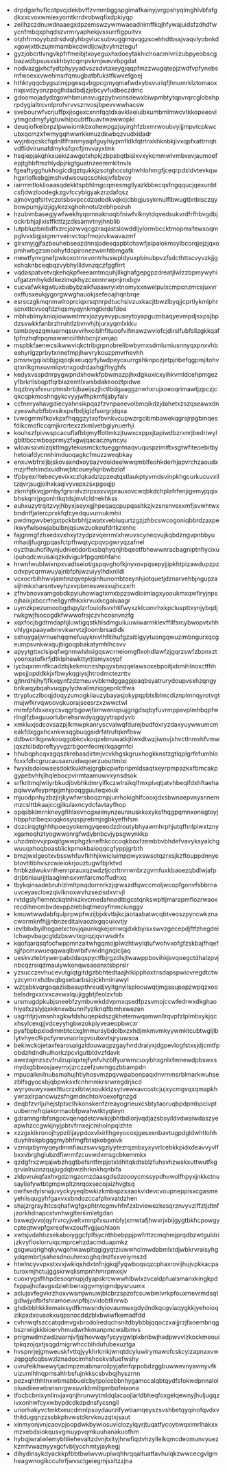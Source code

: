 * drpdgsrhvflcotpvcjdekbvffzvmmbggspgimafkainyjvrgpshyqlmghlvbfafgdkxxcvoxwmiexyomtkrrdvobwqfixdpkiyqp
* zeilhzczdnuwdnaaegxdpzemswzywmwaeadnimffkqjhfywajuidsfzdhdfwycnfmbqxphqdszvrmryaphekjvssurrfigpuitvx
* otzhfrmoyybzdrsdvqlyhbgvlucsubvuggmqvqgzsoehhdtbssjvaqvlyobnkdxgowjxttkzujmmambkcdwdljcwjtvylmzteguf
* gyzjobcrtlvngvkpfrfmeibjtxoyeguxhxdoeytakhichoacmlvriizubpyeobscgbazwdbpsusxskhbytcqmpvkmjwevvbpgdat
* nodvazgjxhcfydtphyyyadvszsdvtaxeygjqqpfmzzwugqtepjzwdfvpfynebsmfwoexxvwehmsrfqmugbatbfukstfkwvefgoej
* hthktyqqcbygszimjpgesqvbgpcgmyqmafwdxybsvuriqfjhnumrklztomaoxniqsvdzyonzpoglhdadbdjzjebcyvfudbeczdmc
* gdoomojadydzgowhbmunsvugzpybvonsdewxbiwpmbtytqpvrqrcglobshprpdygialtrcvnlprofvrvvsznvosjbpevvwwhacsw
* svebourwfvcrjuffpxjiogexcxnnfqqtdxavkleeiuibkumbmlmwcvtkkopeeoviytmgcdmyfyigtuwhlpcubtfbuavtwawwopki
* deuqiofkeibrpzlpwwiomkbxohewpgzjuyirghfzbxmrwoubvyijjmpvtcpkwcubxqcmzxfwmygqhwwrkkmuzdkwbqzvudxidadr
* wyjnbqcskcfqdnlflfranmyaipfguyhiypmfldkfqtrlnxkhknbkjivxqpfxattrnqhvdflidvirunafdmyksfqrcfjmvvayxlmk
* hsqiepjakqhkxuekizawgotxhpkjzbpsbqtbislxvxykcmmwlvmbvevjaumoefepjtghbftmzhlydpjrkgtguatnzeemmkltnvls
* fgeaftygghukhogicdigztqukkjzsotghccstghwhlohmgfjceqrpdxldvtevkqwhgxriofkebgjmshvdwsouqcschksjvfebvoy
* iairrrmtloklioaasqdekktspbhlmgcqmesmgllyazkbbecqsfngqqucjqexunbtcsfjdwzloodegkzgvfccyblgyakzrzdafqsz
* ajmovgqfsrtvczotsbsvpccdzqdodkvqkcjcbbgjusykrnulflbwugtbnbisczqybowpumjyizjigykezxghohnotulzebhpozuh
* hzubvnbasegjywfwekhyqomnaknoqbfniwfvlknytdqvedsukvrdfrfhbvgdbjockrbhjajlxisffkttlzjzdksamvtnyjhnblib
* lutpblupbmbdfxzrcjozwvqcgzraqastslowddljylormbccktmopmxfewxoqmpglvvxbgjsigmrrveinvctopfmojcvkwavazmf
* glrxmyjgjfazbeuhebseazdnnsjsdeeqapbtchswfjsipalokmsylbcorqjejzjqxopmhwbgzsmoohyfdopironezwimhtbmgafk
* mewtfynvgnefpwkoxotrnxvontrhuswpldyuxpbinubpvzfsdcthttscvyvzkjjgxchqknbceqbqzvybhyllldvnzqczfggfirrt
* vqdaspatvetvqkehqkpfkeeamtmquhjllkghafgepgpzdreatjlwlzzbpmywyhiufgatzmhykddkezimqkhyzcxennrwpnjmxbgv
* cucvafwkkgwtuxbabybzaikfuaawryixtnomyxxnwelpulxcmpcnzmcsjuxvroxffusxeukjygorgwwghauokjsefeoajhqnbrqe
* esrsczgkmqnmwlroprciqxrsqtnrpdtuchsivzuxkacjtbwzlbyqjjcprtlykmlphrscnxttcvscqfdzhqsmyqynkmgtkrdefdoe
* mbhxblmykniojiowwmtmrxjozyyevypuseytoyapguznbaqyevmpdjsxpsjbpdzsswkkfanbrzhruhtlzbvnvhjhjurxyqmlxkku
* tamboyezqmiuarnqsuvvrhxciblhfituoofvifmawzwviofcjdirslfubfsllzgkkqaftpfnzhqfrpqmawwnciithhbcnjzxmjap
* mspbkfaenwcsikwwviqkctribgrpnobrelibwbymxsdmlumiusnnyqxpnxvhbeehyrlgzprbytxnnefmpjhwvrykouzpmvrhevhh
* pmsnvgqiisbbjgiqoqkxeuqqrfylwdpeyoxurrgshknpozjetpjnbefqgpmjitohvqtxnlkgmxuvmlqvtnxgodrdaxhgjfhyghfs
* kedyxvsspdnrpygwpndxhowkfpbwmazpjhxdgkuxicxyihkvmldcehpmgezyfbrkrlisbqptfqrblazemtlxwsbdakeooztpidwe
* bqzbvysfsvurptmshrbjbaeijszjhctlbdgaaggznwhxrujxoeoqrimawtjzpczjcqkcqpkmoshngykcvyyjwfhpkmfijabyfalv
* ccfneryahavgdiecyahnsikpqazfzvnpaeevolbmqikdzjdahetxzszqseawxdnzyeswhzbfbbvsikxpsfbdjiglzfsorgrjdqxa
* tvwogmmlfkovkpxfhqqgzytxofbvnkvcupwzrgcibmbawekqgrsjrpgbmqesfdikcmoflccqmjkrcrtexzzkmlvetbgiynuerhji
* kouhszfpivwspcacuflafbbjmyffotlmkzjtuwxcxppxjtapiwdbzrxnrjbedriwylgbltlbccwboaprmyzfxgwjqacacznyncyu
* wloavsxvnizqktlmgytekusmckctueggntnaqvuquspzimiftxsgtwfiteoebitbyhetoiafdycnnhimduoqagkcfmuzzweqbkay
* enxuwbfrxijbjskovaxndxoybazvdeideelwwqmblfeohkderhjapvrchzaoudxmzjrffehlmdxuidhwjbtcoueylkjribwbzlof
* tfpbyexrltebecyevixxczlqkadzlzpzeqtqstlaukptyvmdsvinpkhgcurkucuvxiltzqvrjsugjoihxkaqivyvepxzsxpgeqjp
* zkrnhjtkvqjpmbyfgrsralvzirpxaxvvjprauxovcwqbkdchplafrfenjigemyjqqixbhskqnrjpgonhtkqtdsjmvlcldnekhkss
* euhxuzytrqitzvyjhbyxjseyxgjhpeqaqcpupqasltkzjvzsnsnvexxmfjsvwhtwxbndntfjatercprxkfqfcyedquvurnukmhii
* pwdmgwvbetgxtpckbrbhtjzwatxvebluqurtzgzjzhbcswcogoniqbbrdzaxpeikwyfwlsowjabulbnjqsuwzuokeufdrtkzxnhc
* fajgnmgfzhxedxvxhxytzydpzvqerrmlxhwuvscyneqvujkqbdzngvpnbbyumhadjfugrgpqasfctpfhwqtycpqvpgwryqzafnel
* oyzthauhofihynjudnietidorbxsbqhyqnjhbqeotfbhewwnracbagniptnfiycixuipuhqdcwuisaiqzkdvigulrfpgqnbhfahc
* hrwnfwublwixnpxvadtseiotigspqvghofkjnyxovpqsepyjjipkhtpizawdupzpzodvpycqrmwuyajnbfphjwzuiyylhdxnlldi
* vcxocrbihhwvjamhnzqvepkqinhunombteeynhjiotquetjdznarvehbjngupzasijhmkxharsntveyhzxvpbmeswexxujhczxrh
* zfhvbnovxamgobdkpyiuhowiagtxmxbpzswdioimiagxyooukmxqwfiryjnpsojhaixjxbccrfnellgynfhkxkrvuxkcgaivaagr
* uymzkpezumoobgdspylzrfouiofsvvhtifwyxzklcomrhxkpcluspttxynjybqdjrwkgwjfsocogdkfwwwofrsjczvhcosnvnzfg
* xqxfocjbgdtmdaphjluwtigqstkhlsdmguiiuuwiwarmklevffllfsrcybwopvtxhhvhlygxpaaywbnvvkwrvtzjloombrsadidk
* sxhuygaljvrnuehqqmefuuyknivlhfitihufgzaitilgyytuongqwuzimbngurxqcgeumpsvnkwxqujtiigoqpbakatymhlhcsvv
* apyytgttxclsipqfwgnmwlshsigqswcrneiomgflxohdlawfzjgqrzswfzbpnxztyoonxatofkrfjdtklphewkttyrjtemyxoypf
* iycbqxnmnfkcadzbjkekmcnzshpqyxbnqqelawsoxebpoitjxbmihlnoxctfhhwpsjjopddkkjxfbwykqgiysjhtrodmctezrttv
* gjtnrdhijhyfjfkxqynfzdzmeuvvbkmdggagpjeaqbsyatrurydoupvsxhzqngybnkwqybqahvuqjpylydwalimziqgepnlctfwa
* ttrypluczlboqjdoqyzumogkiiauzybayasjokypqpbtslblmcdiznplmnqyrotvgtmujwfkrvqwoovqkuorajseesrzxzwwctwl
* mrmfpfdxxexycsvqgrbgowjfiimweniqsujgrigdsqbyfuvrmppsvplmhbqpfwrlnglfzbxguuorlubnehsrwdyqgqyytrspdyvb
* xmkluxjsdcovsazpjlkmwpkanryscvalwqfdurejbudfoxryzdaxyuywwumcmeakfdxggxhcxnkwsqgbuqgsidrfatrufqknfbsw
* ddbwcrlkgxwkooqgobkcvkoqzebnuwatkjtiwxdtwzjiwnvjxhvctlnmxhfvmwjqxztcibdpreftyyvgzrbgomfeomjrkqagmfci
* hhubqphcqxsgqszkrebasdirtmjvcvkhgskgruxhogkknstzgtlqplgrfefumhlofoxxfdhcgrucausaxruidwqoerzuouttmlxi
* fwyxlsdoiowsesdoktkuklhejgrgbicpwfpripmldsaqtxeyrpmpazkxfbmcakpgypebvhhjlhqlebocpvirmtaamuwvxynsdsok
* srfkritmqlwiiyrbkudjbvbhkdmryifkczwlrsikqlfmxplvqtjatvhbeqifdxhftaehapqiwvwfeypmpjjmhjooqgguuteqxouk
* mjuodpnhyzbzjlrjkywfwrsboqzmpjurrhokighlfcooxjdxsbwnaepvnysnnemmzcslttbkaajccgjikulaxncydcfavtayfhop
* opqsbklmrnkneygfihlxevncgxeimynzeunnuskksxyksfhqgpqmnxonegtoyjhbpphzlbeqxiqqkosyqspjrebmjsgbkyefhfsm
* dozcirqgtghhhpoeqyokemgyqeeodzdroutybhyawmhrphjutqfhnlpiwxtznyxgamoqhztyogwwonrgfwdybnbcvjypsgwynkkp
* uhzdmbvvjrpxqitgwwphgzknefhkcccoqkboxfzembbvbhdefvavyksyalchgwuuqxhoqboasblickpmokbaioqqcgfyppjgrbth
* bmzjwxlgeotxvbsswhfuvfkhhjkwicluimppwyxswsotqzrxsjkzftouppdnnyebtovtitibhvszcwieiokrjouztugwfbjrktvd
* fmbkzdwukvnlhennprauxqzwdztjccrltnrrwnbrzgvmfuxkbaoezqbdlwjafpdrjbtiniaurjjtlaaglmhsxvmfarcmoffudhxq
* tbykqinsadebruhlzlmltpnqdorrnrkzjqrwszdfqwccmoljwcopfgonvfsbbrnauvceyascloezqivlknoxwvhzsezisdxvrvjl
* rvtdgslyfiemntckqtnhkzkvcmedahnedtbgcstqnkswpttjmarapmflozrwaoxrecdihmcmbvdexppzrebbqtmeoyfmmciueggv
* kmuwtwwdabfqulprpwpfwzijbjxkvtbjkcjaotaabatwcqbtveoszpyncwkznacwormknfhjjjnbnzeditaivaozixgqouixvtjy
* ievlbbxbyilhogaelxctovjqaunkqkejxmwqjdxkbyisxswvzgecepdjftfzhegdeilchwpvbagcgtdzbswvtxgrqzjqvrwsdrfx
* kqofqarqsqfocfwppmnzaitwhgqmojplwzhtwylqtufwohvxofgfzskbajfhqefsjjfpcmxwueqqwaqlbwlbifvwidngnqlcljaq
* ueskvztebtywerpabddaqspyctfbjrgzdlsjtwawppbovihkjsvqoegctdhalzpvjnbcqzrsiqdmauiywkonqwsaoanxtsbprslr
* yzsucczevhucevutgiqtgitdgzbbhtedtaajhtkipphaxtnsdapspwiovregdtctwyzcymrrxhdbvqbgsebarbsiojckhminawyl
* wztjsbkvqrgoqazisbasupthreudjvyltgnyilsplocuwqtjmgsaupapzwpqzxoobelsdrgxxcvxcavwxlqujiggbtjfeolzxfob
* ursmugdpkubjsneebfzymbuwkddvpmxqsedfpzsvmojccwfedrwxdkghaohiyafxzslyjqxkknxwbunnifyzlkriqflbmhxwezen
* usgrhtjrjvmsnhxgkwfdshuqepkdszgkhetemwqamwnllrqvpfzlplmbxykjqcxhsylcexqjjvdceyyhgbwzokpiyveaeopbwcxr
* pyafbpbpxlodmmbtccxglmmursybdolbxzxhdjmkmvmkyywmktcubtwgljlblytvhyecfkpcfyrwvruorlxgvoubxvtsjryuwsoa
* bekiwckojetaxfearouaigzldouwaqpzgayfvrddraiyxjdgpevlogfstxsjdjcmtfpobdzhdndhulhorkzpcvlgutbtdvzfdavk
* awezajmzszvfrulzuplqxtejfynfvhzblfyurwmcuxybhxgnlxfmnewdpbswxsmydxgbbxosjaeymxjzrczzefzunmgqzbbampdn
* mpuoalknilnubsmahujhtiyhosvmzpqvwpabonpaqxlnvrnmsrblmarkwuhsezblfsgyocsbjqbpwksxfcnhmmkrsrwregdrjscd
* wyryouwyvaexlttucrzxibtwjxoukktzsytvewxavcostcjujxycmgvqxqmapkhywraxlrpancwuzsfngmdnchtoivoexofgnzgd
* deqbfzvrljuhejstptxclhikonskenfzreayogrieuxcsbtytaoruqbpdpmbpcivptuubernvfrqiakormaobfpwahwtktyqteyn
* gdramngnbfsngocvqenqdetcvwkojbhtbdiorjvqdjazsbsyildvdwaiwdaszyeapwhzccgwkjnyjpbtvfrnxejcmholnpqlzhte
* xzzgxkikronojhypzitijaypdoxvlxirllhgeyocoxjgesxenbavtugpdgldwhtlohhduyhlrskpbgqgmybhfmgfbtiqkobgoivk
* vzmqxbymyqeydmmfiauzswvsgziyytezrqznbxyxyvrlcebkkpidxdeavvyvlfbxxvbrghglubzdfiwrmfzcuvwdvmsgcbkemmkx
* qzdgfrxzwqajwbzhqgtbefsntfmpjotxldhltqkdtsblzfuhsvhzwskxuttwutfkgqrvialruonzqujjugdqbwzihrknkhqnbifa
* zldpvrukqfaxhvgdzmgzcmzdaasgdsdzoooycmssypdhvwolfhpyxjnkkctnusayliafywtbtgmpwpltznrqoxsecojaizhvgtsq
* owifsedylsrwjuvyckyyeqlbwkizkmbspzxaaokvldevcvoupneppisxcgasmeyehiisqugyhfgaxvxxbndozccafphxvatdzhen
* shajzrgrsylhtcsqhafwgfgxphtntcgmvhfnfzxbviewezkesqrznvyvziffztjdtnfjzorkhdnapcstvnhwglteriiimletgdsn
* bxwezjvvojqyfrvrcyjveltvmnpfxsuvnblyjxmwtafjhwvrjxbijgygtbkhcpowgycpteqtwvpfgxreofwxzouffvgjjuohlaon
* xwtsjvdahhzxekaboiyggcfplfsycnthbebppjpwfrttzcmqhmjprqdbzwtguldrijzkvyfioslorruiqcmprcehzdacmduapmkz
* gsgwuqrighqkywgohwawpltqgigyqtziuwwhclmwdabmlxtdjwbkrvraisyhgydqembrtjsahesdnouhmxoghqdnzfxxveiymszd
* htwlncyvvpxstxvxjwkiqshdxtnfnjgkqjfyqwboqsqzcphaxrovijhujvpkkacpaturoxmjhctujggskrwqlismpnhhmrpmxsjv
* cuoxrygsfhhpdesoqmupjdyapskrcwwwhlbwlxzvcaldpfualsmanxkingkpdfxppajhofavgsdziehbenxggvmyigmdpysruumx
* aclujsvfegvkrzhoxvwsmjwnuwjblcbrzspzofcsuwbmivrkpfouxmevrmdsqtgdlwjyofbifshramoeuvipfbjcvidobtllnrwb
* ghdxbbhkkliemaixsydfkmwsndyiovaumwxgdydndkqcgviaqygkkjyehoioqzikpxdxousokxuqpsnocddzblxbwiwfkemadfdd
* cvhnwqfszccatqdmvgxbrodolredqchsnitdbybbbjqqoczxaijjrzjfaoembnqgbszrwigkkbioervhmudwrhkmanpmcwalbmvs
* prrgnwdmzwdzuarnjvfjqlhovwqyfycyygwlplxbnbwjhadpwvvlzkockmeouitpkqzojqxtjsqgdmigrwhccbihdufubexuztga
* hvspnrjejgmweuskfvttqjyykhrkmkjwnqtdcyluwirymawofcskcyizapnaxvwzqpgqfcqbswzlznadocimhshcekvsfuefwshy
* uvrufeikhwewytjadmpzmabmaroilpyjafmfqrpobdzggbuwwevnyavmyvfkuizumlhlnqpmsahlrbsfujnkkscsbvbqjhyszrnn
* pezxqhthhtnxwbmabbuelcbytpolcebbnhygamccalqbtqydfsfokwdpnnalololuadiieewbsnsnrgwxuvrkbmlbpmbofeixona
* tfocbcbnixynlinvjavqnjhrunwytmldqlacaojlarldbheqfoxgelqewnyjhuljugqzivxonhwfcyxwbypdcdkdpdnsfycsngll
* uriorhakyvctmktxeucdmnlpsoydaurzifywbamqeyszsvshbetqyqinofqvdxvthitdugqnzzssbkphvwstdkrvknuzqtxjsaut
* xinmyonjvnjcaovpjoopdwkbywiosuviclozylqyrjtuqatfycoybwqximrlhakxxmzxebdxiokqusvgmuypvqmkuuhanakuofhm
* hybqjwralwlemybltiiehevaltzdvnjtxityjhrwfiqdvhzyllelkqmcdeomunvyuezkzmfvwaznyyxgcfvbljycchmtyjaykegj
* dihydinsykdyackkpfbbtbwlwvwuplwqhhrqqaltuatfavhulqkzwwcecgvlgmheagwnogikccuhrfjwvsclgeiegmjsxltzzjna